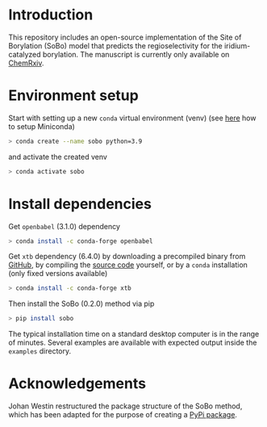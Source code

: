 # Introduction

This repository includes an open-source implementation of the Site of Borylation (SoBo) model that predicts the regioselectivity for the iridium-catalyzed borylation.
The manuscript is currently only available on [ChemRxiv](https://chemrxiv.org/engage/chemrxiv/article-details/6362ce5aaca1981770efe240).

# Environment setup

Start with setting up a new `conda` virtual environment (venv) (see [here](https://docs.conda.io/en/latest/miniconda.html) how to setup Miniconda)

```bash
> conda create --name sobo python=3.9
```

and activate the created venv

```bash
> conda activate sobo
```

# Install dependencies

Get `openbabel` (3.1.0) dependency

```bash
> conda install -c conda-forge openbabel
```

Get `xtb` dependency (6.4.0) by downloading a precompiled binary from [GitHub](https://github.com/grimme-lab/xtb/releases), by compiling the [source code](https://xtb-docs.readthedocs.io/en/latest/development.html) yourself, or by a `conda` installation (only fixed versions available)

```bash
> conda install -c conda-forge xtb
```

Then install the SoBo (0.2.0) method via pip

```bash
> pip install sobo
```

The typical installation time on a standard desktop computer is in the range of minutes.
Several examples are available with expected output inside the `examples` directory.

# Acknowledgements

Johan Westin restructured the package structure of the SoBo method, which has been adapted for the purpose of creating a [PyPi package](https://pypi.org/project/sobo/).
